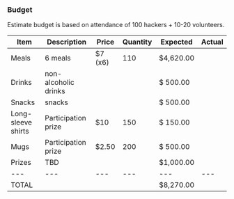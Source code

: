 ### Budget

Estimate budget is based on attendance of 100 hackers + 10-20 volunteers.

|Item               |Description          |Price    |Quantity   |Expected   |Actual   |
|---                |---                  |---      |---        |---        |---      |
|Meals              |6 meals              |$7 (x6)  |110        |$4,620.00  |         |
|Drinks             |non-alcoholic drinks |         |           |$  500.00  |         |
|Snacks             |snacks               |         |           |$  500.00  |         |
|Long-sleeve shirts |Participation prize  |$10      |150        |$  150.00  |         |
|Mugs               |Participation prize  |$2.50    |200        |$  500.00  |         |
|Prizes             |TBD                  |         |           |$1,000.00  |         |
|---                |---                  |---      |---        |---        |---      |
|TOTAL              |                     |         |           |$8,270.00  |         |
